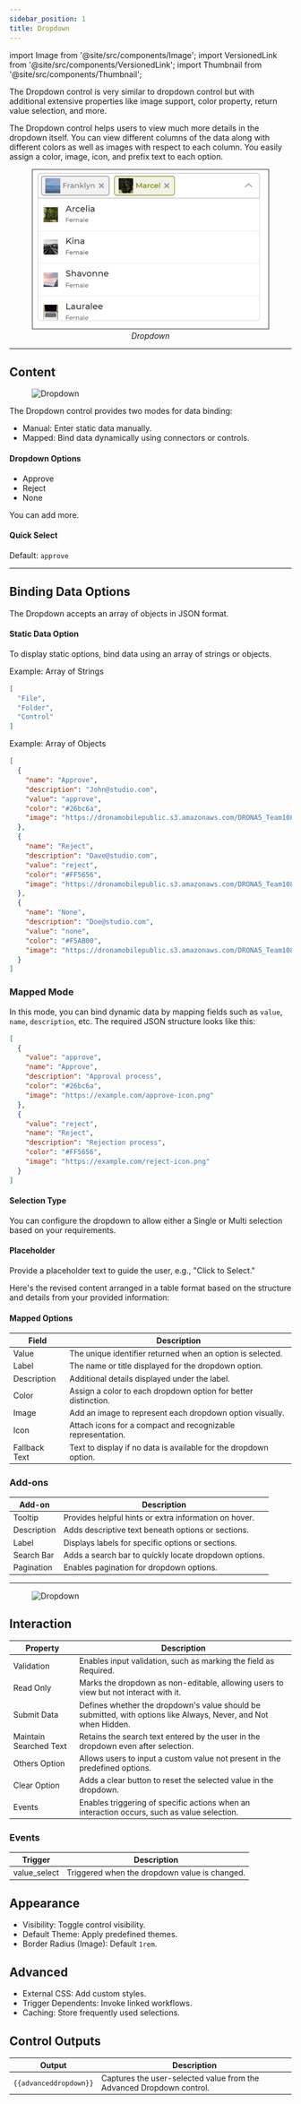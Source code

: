 ```yaml
---
sidebar_position: 1
title: Dropdown
---
```


import Image from '@site/src/components/Image';
import VersionedLink from '@site/src/components/VersionedLink';
import Thumbnail from '@site/src/components/Thumbnail';

The Dropdown control is very similar to dropdown control but with additional extensive properties like image support, color property, return value selection, and more.

The Dropdown control helps users to view much more details in the dropdown itself. You can view different columns of the data along with different colors as well as images with respect to each column. You easily assign a color, image, icon, and prefix text to each option.  

<figure>  
  <img src="/img/reference/controls/adv-dropdown/preview.png" alt="Dropdown" />  
  <figcaption align="center"><i>Dropdown</i></figcaption>  
</figure>  

---

## Content  

<figure>  
  <img src="/img/reference/controls/adv-dropdown/content.jpg" alt="Dropdown" />  
</figure> 

The Dropdown control provides two modes for data binding:  
- Manual: Enter static data manually.  
- Mapped: Bind data dynamically using connectors or controls.  

#### Dropdown Options  

- Approve  
- Reject  
- None  

You can add more.

#### Quick Select  

Default: `approve`  

---

## Binding Data Options  

The Dropdown accepts an array of objects in JSON format.  

#### Static Data Option  

To display static options, bind data using an array of strings or objects.  

Example: Array of Strings  

```json  
[  
  "File",  
  "Folder",  
  "Control"  
]  
```  

Example: Array of Objects  

```json  
[  
  {  
    "name": "Approve",  
    "description": "John@studio.com",  
    "value": "approve",  
    "color": "#26bc6a",  
    "image": "https://dronamobilepublic.s3.amazonaws.com/DRONA5_Team108/content/app/images/public/Tick_c5Abe.svg"  
  },  
  {  
    "name": "Reject",  
    "description": "Dave@studio.com",  
    "value": "reject",  
    "color": "#FF5656",  
    "image": "https://dronamobilepublic.s3.amazonaws.com/DRONA5_Team108/content/app/images/public/Close_jCmgk.svg"  
  },  
  {  
    "name": "None",  
    "description": "Doe@studio.com",  
    "value": "none",  
    "color": "#F5AB00",  
    "image": "https://dronamobilepublic.s3.amazonaws.com/DRONA5_Team108/content/app/images/public/Info_BCFfd.svg"  
  }  
]  
```  


### Mapped Mode  
In this mode, you can bind dynamic data by mapping fields such as `value`, `name`, `description`, etc. The required JSON structure looks like this:  

```json  
[  
  {  
    "value": "approve",  
    "name": "Approve",  
    "description": "Approval process",  
    "color": "#26bc6a",  
    "image": "https://example.com/approve-icon.png"  
  },  
  {  
    "value": "reject",  
    "name": "Reject",  
    "description": "Rejection process",  
    "color": "#FF5656",  
    "image": "https://example.com/reject-icon.png"  
  }  
]  
```  

#### Selection Type  
You can configure the dropdown to allow either a Single or Multi selection based on your requirements.  

#### Placeholder  
Provide a placeholder text to guide the user, e.g., "Click to Select."  

Here's the revised content arranged in a table format based on the structure and details from your provided information:



#### Mapped Options

| Field           | Description                                                                                         |
|------------------|-----------------------------------------------------------------------------------------------------|
| Value        | The unique identifier returned when an option is selected.                                          |
| Label        | The name or title displayed for the dropdown option.                                                |
| Description  | Additional details displayed under the label.                                                       |
| Color        | Assign a color to each dropdown option for better distinction.                                       |
| Image        | Add an image to represent each dropdown option visually.                                             |
| Icon         | Attach icons for a compact and recognizable representation.                                          |
| Fallback Text| Text to display if no data is available for the dropdown option.                                     |





### Add-ons  

| Add-on       | Description                                                                                                 |  
|--------------|-----------------------------------------------------------------------------------------------------------|  
| Tooltip      | Provides helpful hints or extra information on hover.                                                     |  
| Description  | Adds descriptive text beneath options or sections.                                                        |  
| Label        | Displays labels for specific options or sections.                                                         |  
| Search Bar   | Adds a search bar to quickly locate dropdown options.                                                     |  
| Pagination   | Enables pagination for dropdown options.                                                                  |  

---

<figure>  
  <img src="/img/reference/controls/adv-dropdown/content.jpg" alt="Dropdown" />  
</figure> 

## Interaction  


| Property                | Description                                                                                   |
|-------------------------|-----------------------------------------------------------------------------------------------|
| Validation          | Enables input validation, such as marking the field as Required.                         |
| Read Only           | Marks the dropdown as non-editable, allowing users to view but not interact with it.          |
| Submit Data         | Defines whether the dropdown's value should be submitted, with options like Always, Never, and Not when Hidden.       |
| Maintain Searched Text | Retains the search text entered by the user in the dropdown even after selection.             |
| Others Option       | Allows users to input a custom value not present in the predefined options.                   |
| Clear Option        | Adds a clear button to reset the selected value in the dropdown.                              |
| Events              | Enables triggering of specific actions when an interaction occurs, such as value selection.   |


### Events  

| Trigger       | Description                                                                                                     |  
|---------------|---------------------------------------------------------------------------------------------------------------|  
| value_select  | Triggered when the dropdown value is changed.                                                                  |  



## Appearance  

- Visibility: Toggle control visibility.  
- Default Theme: Apply predefined themes.  
- Border Radius (Image): Default `1rem`.  



## Advanced  

- External CSS: Add custom styles.  
- Trigger Dependents: Invoke linked workflows.  
- Caching: Store frequently used selections.  



## Control Outputs  

| Output             | Description                                                                                           |  
|--------------------|-------------------------------------------------------------------------------------------------------|  
| `{{advanceddropdown}}` | Captures the user-selected value from the Advanced Dropdown control.                               |  

